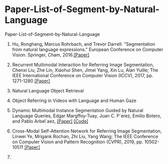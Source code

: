 # Paper-List-of-Segment-by-Natural-Language
Paper-List-of-Segment-by-Natural-Language

1. Hu, Ronghang, Marcus Rohrbach, and Trevor Darrell. "Segmentation from natural language expressions." European Conference on Computer Vision. Springer, Cham, 2016.[[Paper]](https://arxiv.org/pdf/1603.06180) 

2. Recurrent Multimodal Interaction for Referring Image Segmentation, Chenxi Liu, Zhe Lin, Xiaohui Shen, Jimei Yang, Xin Lu, Alan Yuille; The IEEE International Conference on Computer Vision (ICCV), 2017, pp. 1271-1280 [[Paper]](http://openaccess.thecvf.com/content_iccv_2017/html/Liu_Recurrent_Multimodal_Interaction_ICCV_2017_paper.html)

3. Natural Language Object Retrieval

4. Object Referring in Videos with Language and Human Gaze

5. Dynamic Multimodal Instance Segmentation Guided by Natural Language Queries, Edgar Margffoy-Tuay, Juan C. P´erez, Emilio Botero, and Pablo Arbel´aez, [[Paper]](http://openaccess.thecvf.com/content_ECCV_2018/papers/Edgar_Margffoy-Tuay_Dynamic_Multimodal_Instance_ECCV_2018_paper.pdf) [[Code]](https://github.com/BCV-Uniandes/DMS) 

6. Cross-Modal Self-Attention Network for Referring Image Segmentation, Linwei Ye, Mrigank Rochan, Zhi Liu, Yang Wang; The IEEE Conference on Computer Vision and Pattern Recognition (CVPR), 2019, pp. 10502-10511 [[Paper]](http://openaccess.thecvf.com/content_CVPR_2019/html/Ye_Cross-Modal_Self-Attention_Network_for_Referring_Image_Segmentation_CVPR_2019_paper.html) 

7. 
